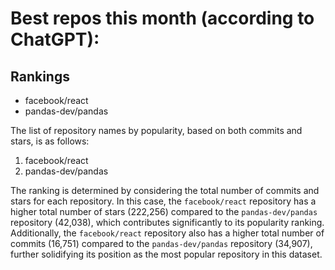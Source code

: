 # Best repos this month (according to ChatGPT):
## Rankings
- facebook/react
- pandas-dev/pandas

The list of repository names by popularity, based on both commits and stars, is as follows:
1. facebook/react
2. pandas-dev/pandas

The ranking is determined by considering the total number of commits and stars for each repository. In this case, the `facebook/react` repository has a higher total number of stars (222,256) compared to the `pandas-dev/pandas` repository (42,038), which contributes significantly to its popularity ranking. Additionally, the `facebook/react` repository also has a higher total number of commits (16,751) compared to the `pandas-dev/pandas` repository (34,907), further solidifying its position as the most popular repository in this dataset.